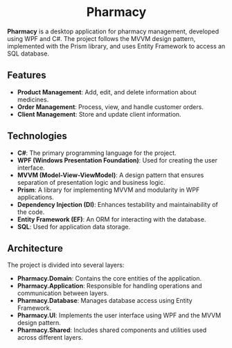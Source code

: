 <h1 align="center">Pharmacy</h1>

**Pharmacy** is a desktop application for pharmacy management, developed using WPF and C#. The project follows the MVVM design pattern, implemented with the Prism library, and uses Entity Framework to access an SQL database.

## Features

- **Product Management**: Add, edit, and delete information about medicines.
- **Order Management**: Process, view, and handle customer orders.
- **Client Management**: Store and update client information.

## Technologies

- **C#**: The primary programming language for the project.
- **WPF (Windows Presentation Foundation)**: Used for creating the user interface.
- **MVVM (Model-View-ViewModel)**: A design pattern that ensures separation of presentation logic and business logic.
- **Prism**: A library for implementing MVVM and modularity in WPF applications.
- **Dependency Injection (DI)**: Enhances testability and maintainability of the code.
- **Entity Framework (EF)**: An ORM for interacting with the database.
- **SQL**: Used for application data storage.

## Architecture

The project is divided into several layers:

- **Pharmacy.Domain**: Contains the core entities of the application.
- **Pharmacy.Application**: Responsible for handling operations and communication between layers.
- **Pharmacy.Database**: Manages database access using Entity Framework.
- **Pharmacy.UI**: Implements the user interface using WPF and the MVVM design pattern.
- **Pharmacy.Shared**: Includes shared components and utilities used across different layers.
